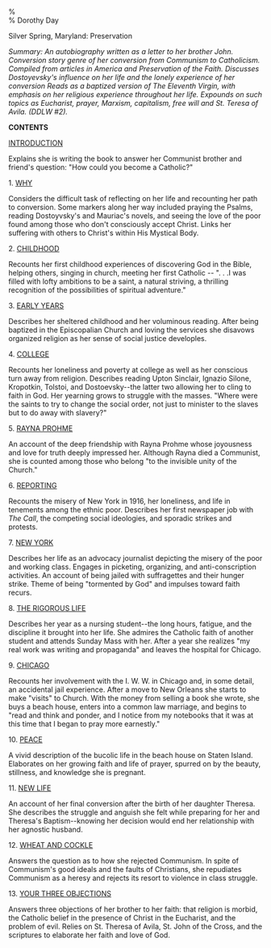 %  
% Dorothy Day

Silver Spring, Maryland: Preservation

*Summary: An autobiography written as a letter to her brother John.
Conversion story genre of her conversion from Communism to Catholicism.
Compiled from articles in America and Preservation of the Faith.
Discusses Dostoyevsky's influence on her life and the lonely experience
of her conversion Reads as a baptized version of The Eleventh Virgin,
with emphasis on her religious experience throughout her life. Expounds
on such topics as Eucharist, prayer, Marxism, capitalism, free will and
St. Teresa of Avila. (DDLW \#2).*

**CONTENTS**

[INTRODUCTION](daytext.cfm?TextID=200)

Explains she is writing the book to answer her Communist brother and
friend's question: "How could you become a Catholic?"

​1. [WHY](daytext.cfm?TextID=201)

Considers the difficult task of reflecting on her life and recounting
her path to conversion. Some markers along her way included praying the
Psalms, reading Dostoyvsky's and Mauriac's novels, and seeing the love
of the poor found among those who don't consciously accept Christ. Links
her suffering with others to Christ's within His Mystical Body.

​2. [CHILDHOOD](daytext.cfm?TextID=202)

Recounts her first childhood experiences of discovering God in the
Bible, helping others, singing in church, meeting her first Catholic --
". . .I was filled with lofty ambitions to be a saint, a natural
striving, a thrilling recognition of the possibilities of spiritual
adventure."

​3. [EARLY YEARS](daytext.cfm?TextID=203)

Describes her sheltered childhood and her voluminous reading. After
being baptized in the Episcopalian Church and loving the services she
disavows organized religion as her sense of social justice developles.

​4. [COLLEGE](daytext.cfm?TextID=204)

Recounts her loneliness and poverty at college as well as her conscious
turn away from religion. Describes reading Upton Sinclair, Ignazio
Silone, Kropotkin, Tolstoi, and Dostoevsky--the latter two allowing her
to cling to faith in God. Her yearning grows to struggle with the
masses. "Where were the saints to try to change the social order, not
just to minister to the slaves but to do away with slavery?"

​5. [RAYNA PROHME](daytext.cfm?TextID=205)

An account of the deep friendship with Rayna Prohme whose joyousness and
love for truth deeply impressed her. Although Rayna died a Communist,
she is counted among those who belong "to the invisible unity of the
Church."

​6. [REPORTING](daytext.cfm?TextID=206)

Recounts the misery of New York in 1916, her loneliness, and life in
tenements among the ethnic poor. Describes her first newspaper job with
*The Call*, the competing social ideologies, and sporadic strikes and
protests.

​7. [NEW YORK](daytext.cfm?TextID=207)

Describes her life as an advocacy journalist depicting the misery of the
poor and working class. Engages in picketing, organizing, and
anti-conscription activities. An account of being jailed with
suffragettes and their hunger strike. Theme of being "tormented by God"
and impulses toward faith recurs.

​8. [THE RIGOROUS LIFE](daytext.cfm?TextID=208)

Describes her year as a nursing student--the long hours, fatigue, and
the discipline it brought into her life. She admires the Catholic faith
of another student and attends Sunday Mass with her. After a year she
realizes "my real work was writing and propaganda" and leaves the
hospital for Chicago.

​9. [CHICAGO](daytext.cfm?TextID=209)

Recounts her involvement with the I. W. W. in Chicago and, in some
detail, an accidental jail experience. After a move to New Orleans she
starts to make "visits" to Church. With the money from selling a book
she wrote, she buys a beach house, enters into a common law marriage,
and begins to "read and think and ponder, and I notice from my notebooks
that it was at this time that I began to pray more earnestly."

​10. [PEACE](daytext.cfm?TextID=210)

A vivid description of the bucolic life in the beach house on Staten
Island. Elaborates on her growing faith and life of prayer, spurred on
by the beauty, stillness, and knowledge she is pregnant.

​11. [NEW LIFE](daytext.cfm?TextID=211)

An account of her final conversion after the birth of her daughter
Theresa. She describes the struggle and anguish she felt while preparing
for her and Theresa's Baptism--knowing her decision would end her
relationship with her agnostic husband.

​12. [WHEAT AND COCKLE](daytext.cfm?TextID=212)

Answers the question as to how she rejected Communism. In spite of
Communism's good ideals and the faults of Christians, she repudiates
Communism as a heresy and rejects its resort to violence in class
struggle.

​13. [YOUR THREE OBJECTIONS](daytext.cfm?TextID=213)

Answers three objections of her brother to her faith: that religion is
morbid, the Catholic belief in the presence of Christ in the Eucharist,
and the problem of evil. Relies on St. Theresa of Avila, St. John of the
Cross, and the scriptures to elaborate her faith and love of God.
